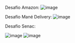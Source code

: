 
Desafio Amazon:
![image](https://github.com/httpsguerni/Angular/assets/109919281/a2ca68d2-0015-4025-8e32-667cd565242f)

Desafio Mané Delivery:
![image](https://github.com/httpsguerni/Angular/assets/109919281/4ff1256b-df63-4137-b9d1-828fe8b97ad8)

Desafio Senac:

![image](https://github.com/httpsguerni/Angular/assets/109919281/06ccb866-707b-4ec5-b504-b7d3aa2e0c16)
![image](https://github.com/httpsguerni/Angular/assets/109919281/97ee4664-83fa-43ad-9dfc-eac4cbcef194)

